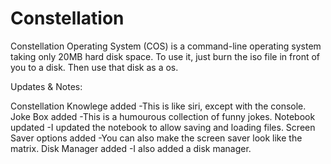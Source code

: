 # Constellation
Constellation Operating System (COS) is a command-line operating system taking only 20MB hard disk space. To use it, just burn the iso file in front of you to a disk. Then use that disk as a os.

Updates & Notes:

Constellation Knowlege added  -This is like siri, except with the console.
Joke Box added                -This is a humourous collection of funny jokes.
Notebook updated              -I updated the notebook to allow saving and loading files.
Screen Saver options added    -You can also make the screen saver look like the matrix.
Disk Manager added            -I also added a disk manager.
